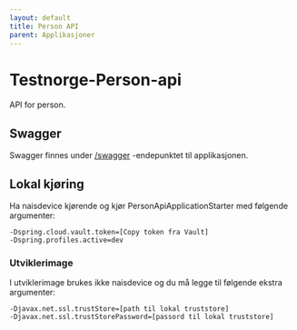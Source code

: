 ```yaml
---
layout: default
title: Person API
parent: Applikasjoner
---
```


# Testnorge-Person-api
API for person.

## Swagger
Swagger finnes under [/swagger](https://testnorge-person-api.dev.intern.nav.no/swagger) -endepunktet til applikasjonen.
 
## Lokal kjøring
Ha naisdevice kjørende og kjør PersonApiApplicationStarter med følgende argumenter:
```
-Dspring.cloud.vault.token=[Copy token fra Vault]
-Dspring.profiles.active=dev
```

### Utviklerimage
I utviklerimage brukes ikke naisdevice og du må legge til følgende ekstra argumenter:
```
-Djavax.net.ssl.trustStore=[path til lokal truststore]
-Djavax.net.ssl.trustStorePassword=[passord til lokal truststore]
```
